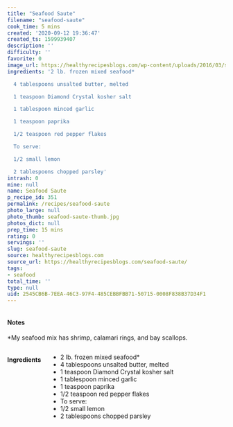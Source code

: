 ```yaml
---
title: "Seafood Saute"
filename: "seafood-saute"
cook_time: 5 mins
created: '2020-09-12 19:36:47'
created_ts: 1599939407
description: ''
difficulty: ''
favorite: 0
image_url: https://healthyrecipesblogs.com/wp-content/uploads/2016/03/seafood-saute1-300x200.jpg
ingredients: '2 lb. frozen mixed seafood*

  4 tablespoons unsalted butter, melted

  1 teaspoon Diamond Crystal kosher salt

  1 tablespoon minced garlic

  1 teaspoon paprika

  1/2 teaspoon red pepper flakes

  To serve:

  1/2 small lemon

  2 tablespoons chopped parsley'
intrash: 0
mine: null
name: Seafood Saute
p_recipe_id: 351
permalink: /recipes/seafood-saute
photo_large: null
photo_thumb: seafood-saute-thumb.jpg
photos_dict: null
prep_time: 15 mins
rating: 0
servings: ''
slug: seafood-saute
source: healthyrecipesblogs.com
source_url: https://healthyrecipesblogs.com/seafood-saute/
tags:
- seafood
total_time: ''
type: null
uid: 2545CB6B-7EEA-46C3-97F4-485CEBBFBB71-50715-0008F838B37D34F1
---
```

<div class="large-8 medium-7 columns" id="writeup">		<div id="notes"><h4>Notes</h4>
<div class="box box-notes"><p>*My seafood mix has shrimp, calamari rings, and bay scallops.</p>
</div></div>	</div><!-- #writeup -->
</div><!-- #row-one -->
<div class="row" id="row-two">	<div class="medium-4 small-5 columns" id="ingredients"><h4>Ingredients</h4><div class="box box-ingredients content"><ul>
<li>2 lb. frozen mixed seafood*</li>
<li>4 tablespoons unsalted butter, melted</li>
<li>1 teaspoon Diamond Crystal kosher salt</li>
<li>1 tablespoon minced garlic</li>
<li>1 teaspoon paprika</li>
<li>1/2 teaspoon red pepper flakes</li>
<li>To serve:</li>
<li>1/2 small lemon</li>
<li>2 tablespoons chopped parsley</li>
</ul>
</div>	</div>	<div class="medium-6 small-7 columns" id="directions">	</div>